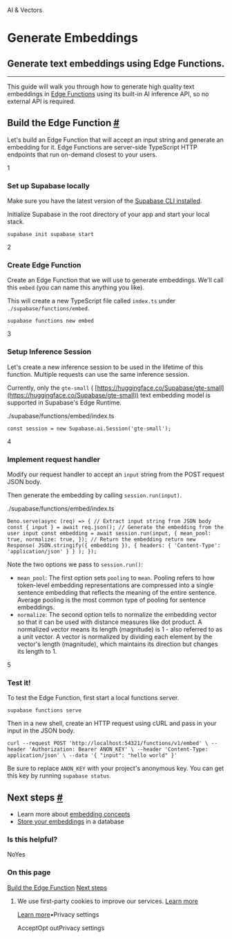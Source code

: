 AI & Vectors

# Generate Embeddings

## Generate text embeddings using Edge Functions.

* * *

This guide will walk you through how to generate high quality text embeddings in [Edge Functions](https://supabase.com/docs/guides/functions) using its built-in AI inference API, so no external API is required.

## Build the Edge Function [\#](https://supabase.com/docs/guides/ai/quickstarts/generate-text-embeddings\#build-the-edge-function)

Let's build an Edge Function that will accept an input string and generate an embedding for it. Edge Functions are server-side TypeScript HTTP endpoints that run on-demand closest to your users.

1

### Set up Supabase locally

Make sure you have the latest version of the [Supabase CLI installed](https://supabase.com/docs/guides/cli/getting-started).

Initialize Supabase in the root directory of your app and start your local stack.

`
supabase init
supabase start
`

2

### Create Edge Function

Create an Edge Function that we will use to generate embeddings. We'll call this `embed` (you can name this anything you like).

This will create a new TypeScript file called `index.ts` under `./supabase/functions/embed`.

`
supabase functions new embed
`

3

### Setup Inference Session

Let's create a new inference session to be used in the lifetime of this function. Multiple requests can use the same inference session.

Currently, only the `gte-small` ( [https://huggingface.co/Supabase/gte-small](https://huggingface.co/Supabase/gte-small)) text embedding model is supported in Supabase's Edge Runtime.

./supabase/functions/embed/index.ts

`
const session = new Supabase.ai.Session('gte-small');
`

4

### Implement request handler

Modify our request handler to accept an `input` string from the POST request JSON body.

Then generate the embedding by calling `session.run(input)`.

./supabase/functions/embed/index.ts

`
Deno.serve(async (req) => {
// Extract input string from JSON body
const { input } = await req.json();
// Generate the embedding from the user input
const embedding = await session.run(input, {
    mean_pool: true,
    normalize: true,
});
// Return the embedding
return new Response(
    JSON.stringify({ embedding }),
    { headers: { 'Content-Type': 'application/json' } }
);
});
`

Note the two options we pass to `session.run()`:

- `mean_pool`: The first option sets `pooling` to `mean`. Pooling refers to how token-level embedding representations are compressed into a single sentence embedding that reflects the meaning of the entire sentence. Average pooling is the most common type of pooling for sentence embeddings.
- `normalize`: The second option tells to normalize the embedding vector so that it can be used with distance measures like dot product. A normalized vector means its length (magnitude) is 1 - also referred to as a unit vector. A vector is normalized by dividing each element by the vector's length (magnitude), which maintains its direction but changes its length to 1.

5

### Test it!

To test the Edge Function, first start a local functions server.

`
supabase functions serve
`

Then in a new shell, create an HTTP request using cURL and pass in your input in the JSON body.

`
curl --request POST 'http://localhost:54321/functions/v1/embed' \
  --header 'Authorization: Bearer ANON_KEY' \
  --header 'Content-Type: application/json' \
  --data '{ "input": "hello world" }'
`

Be sure to replace `ANON_KEY` with your project's anonymous key. You can get this key by running `supabase status`.

## Next steps [\#](https://supabase.com/docs/guides/ai/quickstarts/generate-text-embeddings\#next-steps)

- Learn more about [embedding concepts](https://supabase.com/docs/guides/ai/concepts)
- [Store your embeddings](https://supabase.com/docs/guides/ai/vector-columns) in a database

### Is this helpful?

NoYes

### On this page

[Build the Edge Function](https://supabase.com/docs/guides/ai/quickstarts/generate-text-embeddings#build-the-edge-function) [Next steps](https://supabase.com/docs/guides/ai/quickstarts/generate-text-embeddings#next-steps)

1. We use first-party cookies to improve our services. [Learn more](https://supabase.com/privacy#8-cookies-and-similar-technologies-used-on-our-european-services)



   [Learn more](https://supabase.com/privacy#8-cookies-and-similar-technologies-used-on-our-european-services)•Privacy settings





   AcceptOpt outPrivacy settings